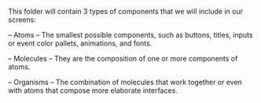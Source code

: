 This folder will contain 3 types of components that we will include in our screens:

– Atoms – The smallest possible components, such as buttons, titles, inputs or event color pallets, animations, and fonts.

– Molecules – They are the composition of one or more components of atoms.

– Organisms – The combination of molecules that work together or even with atoms that compose more elaborate interfaces.